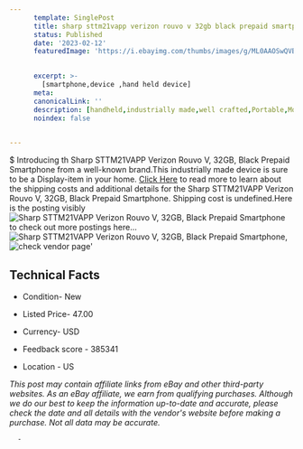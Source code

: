 ```yaml
---
      template: SinglePost
      title: sharp sttm21vapp verizon rouvo v 32gb black prepaid smartphone
      status: Published
      date: '2023-02-12'
      featuredImage: 'https://i.ebayimg.com/thumbs/images/g/ML0AAOSwQVBjW4Wz/s-l225.jpg'
       

      excerpt: >-
        [smartphone,device ,hand held device]
      meta:
      canonicalLink: ''
      description: [handheld,industrially made,well crafted,Portable,Mobile,Compact,Convenient,Lightweight,Maneuverable,Man-portable,Miniature,Carriable,Hand-held,Light,Holdable,Transportable,Mobile device,Pocket-sized,On-the-go,Wireless,Cordless,Compact size,Convenient size, smartphone,device ,hand held device]
      noindex: false
      

---
```

$
      Introducing th Sharp STTM21VAPP Verizon Rouvo V, 32GB, Black Prepaid Smartphone from a well-known brand.This industrially made device  is sure to be a Display-item in your home. [Click Here](https://www.ebay.com/itm/134303683325?hash=item1f451f92fd%3Ag%3AML0AAOSwQVBjW4Wz&mkevt=1&mkcid=1&mkrid=711-53200-19255-0&campid=%253CePNCampaignId%253E&customid=%253CreferenceId%253E&toolid=10049) to read more to learn about the shipping costs and additional details for the Sharp STTM21VAPP Verizon Rouvo V, 32GB, Black Prepaid Smartphone. Shipping cost is undefined.Here is the posting visibly ![Sharp STTM21VAPP Verizon Rouvo V, 32GB, Black Prepaid Smartphone](https://i.ebayimg.com/thumbs/images/g/ML0AAOSwQVBjW4Wz/s-l225.jpg) to check out more postings here... ![Sharp STTM21VAPP Verizon Rouvo V, 32GB, Black Prepaid Smartphone](https://i.ebayimg.com/images/g/ML0AAOSwQVBjW4Wz/s-l1600.jpg), ![check vendor page](https://origin-galleryplus.ebayimg.com/ws/web/134303683325_2_0_1/225x225.jpg,https://origin-galleryplus.ebayimg.com/ws/web/134303683325_3_0_1/225x225.jpg)'

      

 ## Technical Facts 



     
      

 - Condition- New 


      

 - Listed Price- 47.00 


      

 - Currency- USD 


      

 - Feedback score - 385341 


      

 - Location - US 


      
      

 *_This post may contain affiliate links from eBay and other third-party websites. As an eBay affiliate, we earn from qualifying purchases. Although we do our best to keep the information up-to-date and accurate, please check the date and all details with the vendor's website before making a purchase. Not all data may be accurate._*




      -
